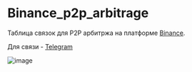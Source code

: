# Binance_p2p_arbitrage
Таблица связок для P2P арбитржа на платформе [Binance](https://p2p.binance.com/).

Для связи - [Telegram](https://t.me/bekirab)

![image](https://user-images.githubusercontent.com/92743390/200668701-23340d0d-a81f-4788-946f-cef2515ae2b1.png)
